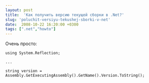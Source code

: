 ```yaml
---
layout: post
title:  'Как получить версию текущей сборки в .Net?'
slug: 'poluchit-versiyu-tekushej-sborki-v-net'
date:  2008-10-22 16:20:00 +0300
tags: [".net","howto"]
---
```


Очень просто:

    using System.Reflection;
    
    ...
    
    string version = Assembly.GetExecutingAssembly().GetName().Version.ToString();


